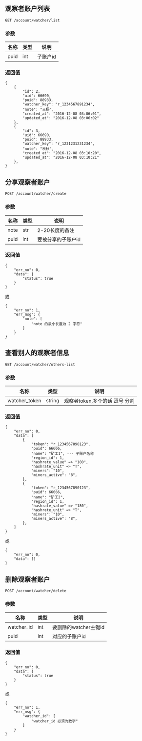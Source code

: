 ## 观察者账户列表

`GET /account/watcher/list`

### 参数

|名称|类型|说明|
|---|----|----|
|puid|int| 子账户id |

### 返回值

```
{
    {
        "id": 2,
        "uid": 66690,
        "puid": 88933,
        "watcher_key": "r_1234567891234",
        "note": "王杨",
        "created_at": "2016-12-08 03:06:01",
        "updated_at": "2016-12-08 03:06:02"
    },
    {
        "id": 3,
        "uid": 66690,
        "puid": 88933,
        "watcher_key": "r_1231231231234",
        "note": "秋秋",
        "created_at": "2016-12-08 03:10:20",
        "updated_at": "2016-12-08 03:10:21"
    },
}
```

## 分享观察者账户

`POST /account/watcher/create`

### 参数

|名称|类型|说明|
|---|----|----|
|note|str| 2-20长度的备注 |
|puid|int| 要被分享的子账户id |

### 返回值

```
{
    "err_no": 0,
    "data": {
        "status": true
    }
}
```
或
```
{
    "err_no": 1,
    "err_msg": {
        "note": [
            "note 的最小长度为 2 字符"
        ]
    }
}
```

## 查看别人的观察者信息

`GET /account/watcher/others-list`

### 参数

|名称|类型|说明|
|---|----|----|
|watcher_token|string| 观察者token,多个的话 逗号 分割 |

### 返回值

```
{
    "err_no": 0,
    "data": [
        {
            "token": "r_1234567890123",
            "puid": 66666,
            "name": "矿工1", --- 子账户名称
            "region_id": 1,
            "hashrate_value" => "180",
            "hashrate_unit" => "T",
            "miners": "10",
            "miners_active": "8",
        },
        {
            "token": "r_1234567890123",
            "puid": 66666,
            "name": "矿工2",
            "region_id": 1,
            "hashrate_value" => "180",
            "hashrate_unit" => "T",
            "miners": "10",
            "miners_active": "8",
        },
    ]
}
```
或
```
{
    "err_no": 0,
    "data": []
}
```

## 删除观察者账户

`POST /account/watcher/delete`

### 参数

|名称|类型|说明|
|---|----|----|
|watcher_id|int| 要删除的watcher主键id |
|puid|int| 对应的子账户id |

### 返回值

```
{
    "err_no": 0,
    "data": {
        "status": true
    }
}
```
或
```
{
    "err_no": 1,
    "err_msg": {
        "watcher_id": [
            "watcher_id 必须为数字"
        ]
    }
}
```